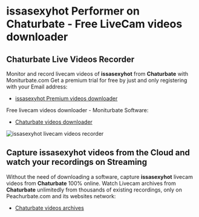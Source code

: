 # issasexyhot Performer on Chaturbate - Free LiveCam videos downloader

## Chaturbate Live Videos Recorder

Monitor and record livecam videos of **issasexyhot** from **Chaturbate** with Moniturbate.com
Get a premium trial for free by just and only registering with your Email address:
* [issasexyhot Premium videos downloader](https://moniturbate.com/request-demo-licence-key.html)

Free livecam videos downloader - Moniturbate Software:
* [Chaturbate videos downloader](https://moniturbate.com/moniturbate-download-software.html)

![issasexyhot livecam videos recorder](https://peachurnet.com/templates/moniturbate-software.png)


## Capture issasexyhot videos from the Cloud and watch your recordings on Streaming

Without the need of downloading a software, capture **issasexyhot** livecam videos from **Chaturbate** 100% online.
Watch Livecam archives from **Chaturbate** unlimitedly from thousands of existing recordings, only on Peachurbate.com and its websites network:
* [Chaturbate videos archives](https://peachurnet.com/)